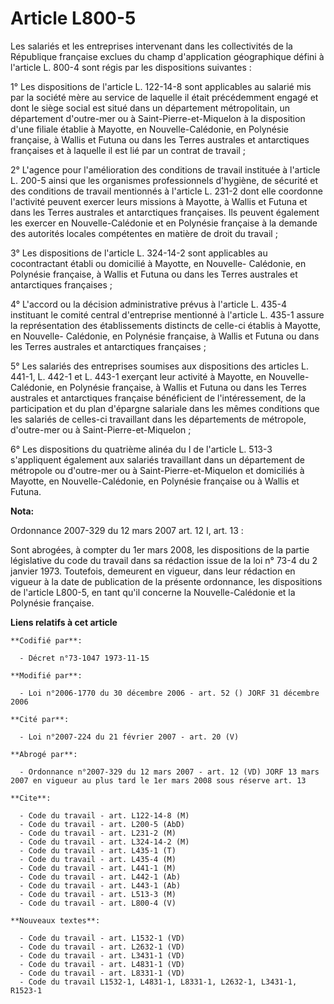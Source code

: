 # Article L800-5

Les salariés et les entreprises intervenant dans les collectivités de la République française exclues du champ d'application
géographique défini à l'article L. 800-4 sont régis par les dispositions suivantes :

1° Les dispositions de l'article L. 122-14-8 sont applicables au salarié mis par la société mère au service de laquelle il
était précédemment engagé et dont le siège social est situé dans un département métropolitain, un département d'outre-mer ou
à Saint-Pierre-et-Miquelon à la disposition d'une filiale établie à Mayotte, en Nouvelle-Calédonie, en Polynésie française, à
Wallis et Futuna ou dans les Terres australes et antarctiques françaises et à laquelle il est lié par un contrat de travail ;

2° L'agence pour l'amélioration des conditions de travail instituée à l'article L. 200-5 ainsi que les organismes
professionnels d'hygiène, de sécurité et des conditions de travail mentionnés à l'article L. 231-2 dont elle coordonne
l'activité peuvent exercer leurs missions à Mayotte, à Wallis et Futuna et dans les Terres australes et antarctiques
françaises. Ils peuvent également les exercer en Nouvelle-Calédonie et en Polynésie française à la demande des autorités
locales compétentes en matière de droit du travail ;

3° Les dispositions de l'article L. 324-14-2 sont applicables au cocontractant établi ou domicilié à Mayotte, en Nouvelle-
Calédonie, en Polynésie française, à Wallis et Futuna ou dans les Terres australes et antarctiques françaises ;

4° L'accord ou la décision administrative prévus à l'article L. 435-4 instituant le comité central d'entreprise mentionné à
l'article L. 435-1 assure la représentation des établissements distincts de celle-ci établis à Mayotte, en Nouvelle-
Calédonie, en Polynésie française, à Wallis et Futuna ou dans les Terres australes et antarctiques françaises ;

5° Les salariés des entreprises soumises aux dispositions des articles L. 441-1, L. 442-1 et L. 443-1 exerçant leur activité
à Mayotte, en Nouvelle-Calédonie, en Polynésie française, à Wallis et Futuna ou dans les Terres australes et antarctiques
française bénéficient de l'intéressement, de la participation et du plan d'épargne salariale dans les mêmes conditions que
les salariés de celles-ci travaillant dans les départements de métropole, d'outre-mer ou à Saint-Pierre-et-Miquelon ;

6° Les dispositions du quatrième alinéa du I de l'article L. 513-3 s'appliquent également aux salariés travaillant dans un
département de métropole ou d'outre-mer ou à Saint-Pierre-et-Miquelon et domiciliés à Mayotte, en Nouvelle-Calédonie, en
Polynésie française ou à Wallis et Futuna.

**Nota:**

Ordonnance 2007-329 du 12 mars 2007 art. 12 I, art. 13 : 

Sont abrogées, à compter du 1er mars 2008, les dispositions de la partie législative du code du travail dans sa rédaction
issue de la loi n° 73-4 du 2 janvier 1973. Toutefois, demeurent en vigueur, dans leur rédaction en vigueur à la date de
publication de la présente ordonnance, les dispositions de l'article L800-5, en tant qu'il concerne la Nouvelle-Calédonie et
la Polynésie française.

**Liens relatifs à cet article**

	**Codifié par**:

	  - Décret n°73-1047 1973-11-15

	**Modifié par**:

	  - Loi n°2006-1770 du 30 décembre 2006 - art. 52 () JORF 31 décembre 2006

	**Cité par**:

	  - Loi n°2007-224 du 21 février 2007 - art. 20 (V)

	**Abrogé par**:

	  - Ordonnance n°2007-329 du 12 mars 2007 - art. 12 (VD) JORF 13 mars 2007 en vigueur au plus tard le 1er mars 2008 sous réserve art. 13

	**Cite**:

	  - Code du travail - art. L122-14-8 (M)
	  - Code du travail - art. L200-5 (AbD)
	  - Code du travail - art. L231-2 (M)
	  - Code du travail - art. L324-14-2 (M)
	  - Code du travail - art. L435-1 (T)
	  - Code du travail - art. L435-4 (M)
	  - Code du travail - art. L441-1 (M)
	  - Code du travail - art. L442-1 (Ab)
	  - Code du travail - art. L443-1 (Ab)
	  - Code du travail - art. L513-3 (M)
	  - Code du travail - art. L800-4 (V)

	**Nouveaux textes**:

	  - Code du travail - art. L1532-1 (VD)
	  - Code du travail - art. L2632-1 (VD)
	  - Code du travail - art. L3431-1 (VD)
	  - Code du travail - art. L4831-1 (VD)
	  - Code du travail - art. L8331-1 (VD)
	  - Code du travail L1532-1, L4831-1, L8331-1, L2632-1, L3431-1, R1523-1
